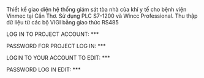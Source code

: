 Thiết kế giao diện hệ thống giám sát tòa nhà của khí y tế cho bệnh viện Vinmec tại Cần Thơ. Sử dụng PLC S7-1200 và Wincc Professional. Thu thập dữ liệu từ các bộ VIGI bằng giao thức RS485

LOG IN TO PROJECT ACCOUNT: ***

PASSWORD FOR PROJECT LOG IN: ***

LOGIN TO YOUR ACCOUNT TO EDIT: ***

PASSWORD LOG IN EDIT: ***
